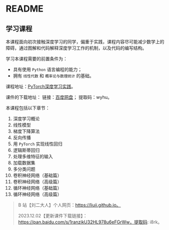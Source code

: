 # README

## 学习课程

本课程面向初次接触深度学习的同学，偏重于实践，课程内容尽可能减少数学上的障碍，通过图解和代码解释深度学习工作的机制，以及代码的编写结构。

学习本课程需要的前置条件为：

- 具有使用 `Python` 语言编程的能力；
- 拥有 `线性代数` 和 `概率论与数理统计` 的基础。

课程地址：[PyTorch深度学习实践](https://www.bilibili.com/video/BV1Y7411d7Ys)。

课件的下载地址：
链接：[百度网盘](https://pan.baidu.com/s/1_J1f5VSyYl-Jj2qIuc1pXw)；
提取码：wyhu。

本课程包括以下章节：

1. 深度学习概论
2. 线性模型
3. 梯度下降算法
4. 反向传播
5. 用 `PyTorch` 实现线性回归
6. 逻辑斯蒂回归
7. 处理多维特征的输入
8. 加载数据集
9. 多分类问题
10. 卷积神经网络（基础篇）
11. 卷积神经网络（高级篇）
12. 循环神经网络（基础篇）
13. 循环神经网络（高级篇）

> B 站【刘二大人】个人网页：https://liuii.github.io。
>
> 2023.12.02【更新课件下载链接】：https://pan.baidu.com/s/1ranzikU32HL978u6eFGrWw，提取码: i8rk。

